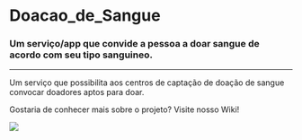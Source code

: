 # Doacao_de_Sangue
 ### Um serviço/app que convide a pessoa a doar sangue de acordo com seu tipo sanguineo.

---------
Um serviço que possibilita aos centros de captação de doação de sangue convocar doadores aptos para doar.

Gostaria de conhecer mais sobre o projeto? Visite nosso Wiki!

![](https://github.com/helenfranca/Doacao_de_Sangue/blob/master/Imagens/2255e953-fd5a-4b35-bbc1-8e4287d3bbfb.jpg)
